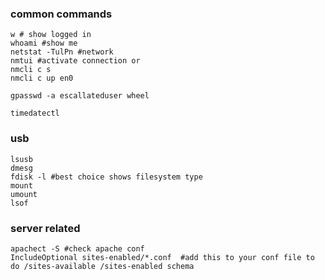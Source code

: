 ### common commands
```
w # show logged in
whoami #show me
netstat -TulPn #network
nmtui #activate connection or
nmcli c s
nmcli c up en0

gpasswd -a escallateduser wheel

timedatectl
```

### usb
```
lsusb
dmesg
fdisk -l #best choice shows filesystem type
mount
umount
lsof
```

### server related
```
apachect -S #check apache conf
IncludeOptional sites-enabled/*.conf  #add this to your conf file to do /sites-available /sites-enabled schema
```

